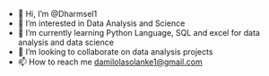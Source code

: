 - 👋 Hi, I’m @Dharmsel1
- 👀 I’m interested in Data Analysis and Science
- 🌱 I’m currently learning Python Language, SQL and excel for data analysis and data science
- 💞️ I’m looking to collaborate on data analysis projects
- 📫 How to reach me damilolasolanke1@gmail.com 

<!---
Dharmsel1/Dharmsel1 is a ✨ special ✨ repository because its `README.md` (this file) appears on your GitHub profile.
You can click the Preview link to take a look at your changes.
--->
